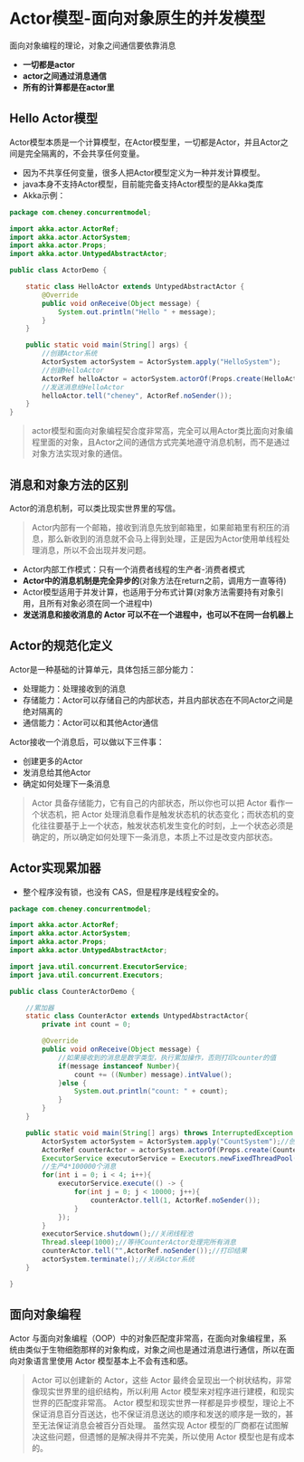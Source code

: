 # Actor模型-面向对象原生的并发模型
面向对象编程的理论，对象之间通信要依靠消息
- **一切都是actor**
- **actor之间通过消息通信**
- **所有的计算都是在actor里**

## Hello Actor模型
Actor模型本质是一个计算模型，在Actor模型里，一切都是Actor，并且Actor之间是完全隔离的，不会共享任何变量。

- 因为不共享任何变量，很多人把Actor模型定义为一种并发计算模型。
- java本身不支持Actor模型，目前能完备支持Actor模型的是Akka类库
- Akka示例：
```java
package com.cheney.concurrentmodel;

import akka.actor.ActorRef;
import akka.actor.ActorSystem;
import akka.actor.Props;
import akka.actor.UntypedAbstractActor;

public class ActorDemo {

    static class HelloActor extends UntypedAbstractActor {
        @Override
        public void onReceive(Object message) {
            System.out.println("Hello " + message);
        }
    }

    public static void main(String[] args) {
        //创建Actor系统
        ActorSystem actorSystem = ActorSystem.apply("HelloSystem");
        //创建HelloActor
        ActorRef helloActor = actorSystem.actorOf(Props.create(HelloActor.class));
        //发送消息给HelloActor
        helloActor.tell("cheney", ActorRef.noSender());
    }
}
```
> actor模型和面向对象编程契合度非常高，完全可以用Actor类比面向对象编程里面的对象，且Actor之间的通信方式完美地遵守消息机制，而不是通过对象方法实现对象的通信。

## 消息和对象方法的区别
Actor的消息机制，可以类比现实世界里的写信。
> Actor内部有一个邮箱，接收到消息先放到邮箱里，如果邮箱里有积压的消息，那么新收到的消息就不会马上得到处理，正是因为Actor使用单线程处理消息，所以不会出现并发问题。

- Actor内部工作模式：只有一个消费者线程的生产者-消费者模式
- **Actor中的消息机制是完全异步的**(对象方法在return之前，调用方一直等待)
- Actor模型适用于并发计算，也适用于分布式计算(对象方法需要持有对象引用，且所有对象必须在同一个进程中)
- **发送消息和接收消息的 Actor 可以不在一个进程中，也可以不在同一台机器上**

## Actor的规范化定义
Actor是一种基础的计算单元，具体包括三部分能力：
- 处理能力：处理接收到的消息
- 存储能力：Actor可以存储自己的内部状态，并且内部状态在不同Actor之间是绝对隔离的
- 通信能力：Actor可以和其他Actor通信

Actor接收一个消息后，可以做以下三件事：
- 创建更多的Actor
- 发消息给其他Actor
- 确定如何处理下一条消息
>  Actor 具备存储能力，它有自己的内部状态，所以你也可以把 Actor 看作一个状态机，把 Actor 处理消息看作是触发状态机的状态变化；而状态机的变化往往要基于上一个状态，触发状态机发生变化的时刻，上一个状态必须是确定的，所以确定如何处理下一条消息，本质上不过是改变内部状态。


## Actor实现累加器
- 整个程序没有锁，也没有 CAS，但是程序是线程安全的。
```java
package com.cheney.concurrentmodel;

import akka.actor.ActorRef;
import akka.actor.ActorSystem;
import akka.actor.Props;
import akka.actor.UntypedAbstractActor;

import java.util.concurrent.ExecutorService;
import java.util.concurrent.Executors;

public class CounterActorDemo {

    //累加器
    static class CounterActor extends UntypedAbstractActor{
        private int count = 0;

        @Override
        public void onReceive(Object message) {
            //如果接收到的消息是数字类型，执行累加操作，否则打印counter的值
            if(message instanceof Number){
                count += ((Number) message).intValue();
            }else {
                System.out.println("count: " + count);
            }
        }
    }

    public static void main(String[] args) throws InterruptedException {
        ActorSystem actorSystem = ActorSystem.apply("CountSystem");//创建Actor系统
        ActorRef counterActor = actorSystem.actorOf(Props.create(CounterActor.class));//创建CounterActor
        ExecutorService executorService = Executors.newFixedThreadPool(4);//4个线程生产消息
        //生产4*100000个消息
        for(int i = 0; i < 4; i++){
            executorService.execute(() -> {
                for(int j = 0; j < 10000; j++){
                    counterActor.tell(1, ActorRef.noSender());
                }
            });
        }
        executorService.shutdown();//关闭线程池
        Thread.sleep(1000);//等待CounterActor处理完所有消息
        counterActor.tell("",ActorRef.noSender());//打印结果
        actorSystem.terminate();//关闭Actor系统
    }

}
```


## 面向对象编程
Actor 与面向对象编程（OOP）中的对象匹配度非常高，在面向对象编程里，系统由类似于生物细胞那样的对象构成，对象之间也是通过消息进行通信，所以在面向对象语言里使用 Actor 模型基本上不会有违和感。

> Actor 可以创建新的 Actor，这些 Actor 最终会呈现出一个树状结构，非常像现实世界里的组织结构，所以利用 Actor 模型来对程序进行建模，和现实世界的匹配度非常高。
> Actor 模型和现实世界一样都是异步模型，理论上不保证消息百分百送达，也不保证消息送达的顺序和发送的顺序是一致的，甚至无法保证消息会被百分百处理。
> 虽然实现 Actor 模型的厂商都在试图解决这些问题，但遗憾的是解决得并不完美，所以使用 Actor 模型也是有成本的。
